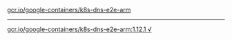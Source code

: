 [gcr.io/google-containers/k8s-dns-e2e-arm](https://hub.docker.com/r/anjia0532/google-containers.k8s-dns-e2e-arm/tags/) 

----
[gcr.io/google-containers/k8s-dns-e2e-arm:1.12.1 √](https://hub.docker.com/r/anjia0532/google-containers.k8s-dns-e2e-arm/tags/)

